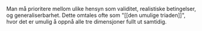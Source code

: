 Man må prioritere mellom ulike hensyn som validitet, realistiske betingelser, og generaliserbarhet. Dette omtales ofte som "[[den umulige triaden]]", hvor det er umulig å oppnå alle tre dimensjoner fullt ut samtidig.